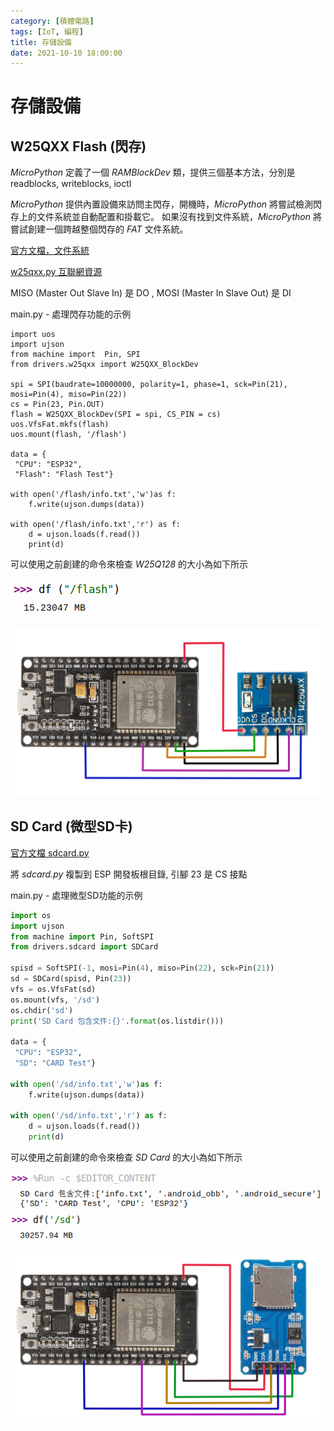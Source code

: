 ```yaml
---
category: [積體電路]
tags: [IoT, 編程]
title: 存儲設備
date: 2021-10-10 18:00:00
---
```


# 存儲設備

## W25QXX Flash (閃存)

*MicroPython* 定義了一個 *RAMBlockDev* 類，提供三個基本方法，分別是 readblocks, writeblocks, ioctl

*MicroPython* 提供內置設備來訪問主閃存，開機時，*MicroPython* 將嘗試檢測閃存上的文件系統並自動配置和掛載它。 如果沒有找到文件系統，*MicroPython* 將嘗試創建一個跨越整個閃存的 *FAT* 文件系統。

[官方文檔，文件系統](https://docs.micropython.org/en/latest/reference/filesystem.html#)

[w25qxx.py 互聯網資源](https://www.programmersought.com/article/36588111905/)


MISO (Master Out Slave In) 是 DO , MOSI (Master In Slave Out) 是 DI

main.py - 處理閃存功能的示例

```shell
import uos
import ujson
from machine import  Pin, SPI
from drivers.w25qxx import W25QXX_BlockDev
 
spi = SPI(baudrate=10000000, polarity=1, phase=1, sck=Pin(21), mosi=Pin(4), miso=Pin(22))
cs = Pin(23, Pin.OUT)
flash = W25QXX_BlockDev(SPI = spi, CS_PIN = cs)
uos.VfsFat.mkfs(flash)
uos.mount(flash, '/flash')

data = {
 "CPU": "ESP32",
 "Flash": "Flash Test"}
 
with open('/flash/info.txt','w')as f:
    f.write(ujson.dumps(data))
    
with open('/flash/info.txt','r') as f:
    d = ujson.loads(f.read())
    print(d)

```

可以使用之前創建的命令來檢查 *W25Q128* 的大小為如下所示

![Alt flash](../assets/img/iot/w25qxxflash.png)

![Alt flash](../assets/img/iot/w25q.png)

## SD Card (微型SD卡)

[官方文檔 sdcard.py](https://github.com/micropython/micropython/blob/master/drivers/sdcard/sdcard.py)

將 *sdcard.py* 複製到 ESP 開發板根目錄, 引腳 23 是 CS 接點

main.py - 處理微型SD功能的示例

```python
import os
import ujson
from machine import Pin, SoftSPI
from drivers.sdcard import SDCard

spisd = SoftSPI(-1, mosi=Pin(4), miso=Pin(22), sck=Pin(21))
sd = SDCard(spisd, Pin(23))
vfs = os.VfsFat(sd)
os.mount(vfs, '/sd')
os.chdir('sd')
print('SD Card 包含文件:{}'.format(os.listdir()))

data = {
 "CPU": "ESP32",
 "SD": "CARD Test"}
 
with open('/sd/info.txt','w')as f:
    f.write(ujson.dumps(data))
    
with open('/sd/info.txt','r') as f:
    d = ujson.loads(f.read())
    print(d)

```

可以使用之前創建的命令來檢查 *SD Card* 的大小為如下所示

![Alt sd](../assets/img/iot/sdout.png)

![Alt sd](../assets/img/iot/sdcard.png)